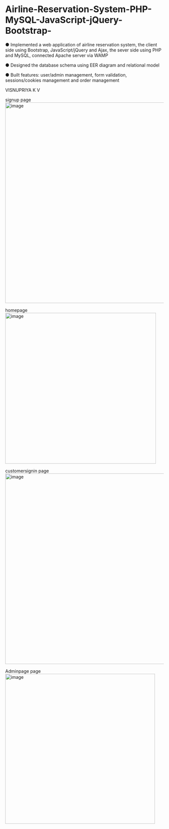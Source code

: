 # Airline-Reservation-System-PHP-MySQL-JavaScript-jQuery-Bootstrap-
● Implemented a web application of airline reservation system, the client side using Bootstrap, JavaScript/jQuery and Ajax, the sever side using PHP and MySQL, connected Apache server via WAMP  

● Designed the database schema using EER diagram and relational model 

● Built features: user/admin management, form validation, sessions/cookies management and order management

VISNUPRIYA K V

signup page
<img width="637" alt="image" src="https://github.com/visnupriya2002/VisnuShappyAirTicket/assets/97273884/044e6152-afcd-4f65-befe-b92ad8a07e67">

homepage 
<img width="479" alt="image" src="https://github.com/visnupriya2002/VisnuShappyAirTicket/assets/97273884/dc0e7d13-e942-46fc-abae-ccf29a958d42">

customersignin page
<img width="605" alt="image" src="https://github.com/visnupriya2002/VisnuShappyAirTicket/assets/97273884/868c2b80-f2da-4295-952c-74dbd2c6bcaa">

Adminpage page
<img width="476" alt="image" src="https://github.com/visnupriya2002/VisnuShappyAirTicket/assets/97273884/b60f29e4-af7b-4f5d-a321-996543e98228">






